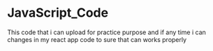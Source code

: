 # JavaScript_Code
This code that i can upload for practice purpose and if any time i can changes in my react app code to sure that can works properly
